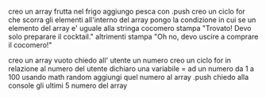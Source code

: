 <!-- !Lista -->
<!-- Descrizione:
Abbiamo un frigorifero pieno di frutta: 'banana', 'mela', 'pera', 'ciliegia', 'arancia', 'mandarino', 'cocomero', 'limone', 'fragola'  
C'è anche una pesca sul tavolo, la mettiamo nel frigo.
Stasera dobbiamo fare un cocktail a base di cocomero: ce l'abbiamo o no in frigo?
Fasi
1. creare l'array con la frutta del frigorifero
2. aggiungere la pesca all'array della frutta
3. verificare se nell'array di frutta c'è il cocomero:
   - se c'è stampiamo: "Trovato! Devo solo preparare il cocktail."
   - se non lo trovo: "Oh no, devo uscire a comprare il cocomero!" -->

creo un array frutta nel frigo 
aggiungo pesca con .push
creo un ciclo for che scorra gli elementi all'interno del array 
     pongo la condizione in cui se un elemento del array e' uguale alla stringa cocomero stampa "Trovato! Devo solo preparare il cocktail."
     altrimenti stampa "Oh no, devo uscire a comprare il cocomero!"

<!--! Tail -->
<!-- Creiamo  un array chiedendo all'utente quanti elementi dovrà contenere e
generando tanti numeri casuali (compresi nell'intervallo da 1 a 100) per quanti sono gli elementi da inserire.
Stampiamo poi gli ultimi 5 elementi dell'Array -->

creo un array vuoto 
chiedo all' utente un numero
creo un ciclo for in relazione al numero del utente
      dichiaro una variabile = ad un numero da 1 a 100 usando math random
      aggiungi quel numero al array .push
      chiedo alla console gli ultimi 5 numero del array
